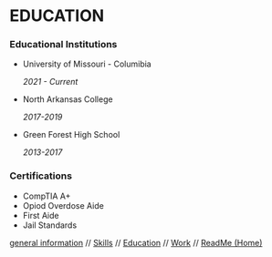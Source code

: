 # **EDUCATION**

### Educational Institutions

* University of Missouri - Columibia

  *2021 - Current*
  
* North Arkansas College

  *2017-2019*
 
 * Green Forest High School

   *2013-2017*



### Certifications

* CompTIA A+
* Opiod Overdose Aide
* First Aide
* Jail Standards

[general information](https://github.com/sinapticgenesis/Colin-Stimson/blob/main/Genreal%20Information.md) // [Skills](https://github.com/sinapticgenesis/Colin-Stimson/blob/main/Skills.md) // [Education](https://github.com/sinapticgenesis/Colin-Stimson/blob/main/Education.md) // [Work](https://github.com/sinapticgenesis/Colin-Stimson/blob/main/Work.md) // [ReadMe (Home)](https://github.com/sinapticgenesis/Colin-Stimson/blob/main/README.md)
